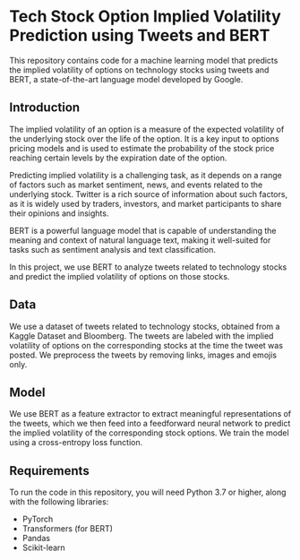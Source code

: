 # Tech Stock Option Implied Volatility Prediction using Tweets and BERT

This repository contains code for a machine learning model that predicts the implied volatility of options on technology stocks using tweets and BERT, a state-of-the-art language model developed by Google.

## Introduction

The implied volatility of an option is a measure of the expected volatility of the underlying stock over the life of the option. It is a key input to options pricing models and is used to estimate the probability of the stock price reaching certain levels by the expiration date of the option.

Predicting implied volatility is a challenging task, as it depends on a range of factors such as market sentiment, news, and events related to the underlying stock. Twitter is a rich source of information about such factors, as it is widely used by traders, investors, and market participants to share their opinions and insights.

BERT is a powerful language model that is capable of understanding the meaning and context of natural language text, making it well-suited for tasks such as sentiment analysis and text classification.

In this project, we use BERT to analyze tweets related to technology stocks and predict the implied volatility of options on those stocks.

## Data

We use a dataset of tweets related to technology stocks, obtained from a Kaggle Dataset and Bloomberg. The tweets are labeled with the implied volatility of options on the corresponding stocks at the time the tweet was posted. We preprocess the tweets by removing links, images and emojis only. 
## Model

We use BERT as a feature extractor to extract meaningful representations of the tweets, which we then feed into a feedforward neural network to predict the implied volatility of the corresponding stock options. We train the model using a cross-entropy loss function.

## Requirements

To run the code in this repository, you will need Python 3.7 or higher, along with the following libraries:

- PyTorch
- Transformers (for BERT)
- Pandas
- Scikit-learn

